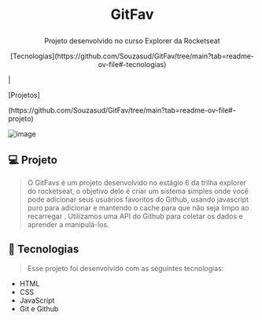 # <p align="center">GitFav</p>

<p align="center">Projeto desenvolvido no curso Explorer da Rocketseat</p>

<p align="center">[Tecnologias](https://github.com/Souzasud/GitFav/tree/main?tab=readme-ov-file#-tecnologias)</p>  |  <p align"center">[Projetos]</p>(https://github.com/Souzasud/GitFav/tree/main?tab=readme-ov-file#-projeto)

![image](https://github.com/Souzasud/GitFav/assets/133075307/7e2c288e-1b45-4f18-917a-6157029f00c1)

## 💻 Projeto
>O GitFavs é um projeto desenvolvido no estágio 6 da trilha explorer do rocketseat, o objetivo dele é criar um sistema simples onde você pode adicionar seus usuários favoritos do Github, usando javascript puro para adicionar e mantendo o cache para que não seja limpo ao recarregar .
Utilizamos uma API do Github para coletar os dados e aprender a manipulá-los.

## 🚀 Tecnologias
>Esse projeto foi desenvolvido com as seguintes tecnologias:

- HTML
- CSS
- JavaScript
- Git e Github
